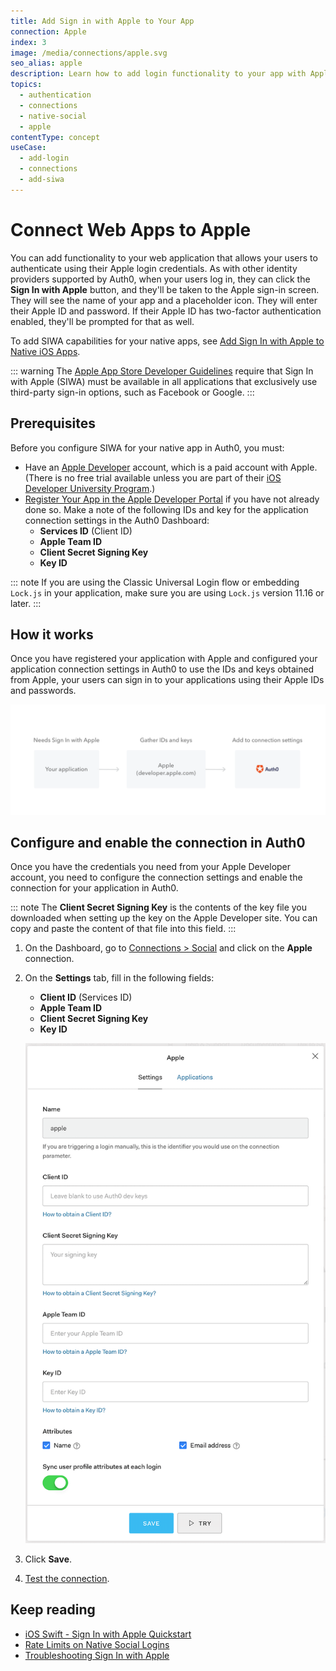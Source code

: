 ```yaml
---
title: Add Sign in with Apple to Your App
connection: Apple
index: 3
image: /media/connections/apple.svg
seo_alias: apple
description: Learn how to add login functionality to your app with Apple. 
topics:
  - authentication
  - connections
  - native-social
  - apple
contentType: concept
useCase:
  - add-login
  - connections
  - add-siwa
---
```

# Connect Web Apps to Apple

You can add functionality to your web application that allows your users to authenticate using their Apple login credentials. As with other identity providers supported by Auth0, when your users log in, they can click the **Sign In with Apple** button, and they'll be taken to the Apple sign-in screen. They will see the name of your app and a placeholder icon. They will enter their Apple ID and password. If their Apple ID has two-factor authentication enabled, they'll be prompted for that as well.

To add SIWA capabilities for your native apps, see [Add Sign In with Apple to Native iOS Apps](/connections/nativesocial/add-siwa-to-native-app).

::: warning
The [Apple App Store Developer Guidelines](https://developer.apple.com/app-store/review/guidelines/#sign-in-with-apple) require that Sign In with Apple (SIWA) must be available in all applications that exclusively use third-party sign-in options, such as Facebook or Google.
:::

## Prerequisites

Before you configure SIWA for your native app in Auth0, you must:

* Have an [Apple Developer](https://developer.apple.com/programs/) account, which is a paid account with Apple. (There is no free trial available unless you are part of their [iOS Developer University Program](https://developer.apple.com/support/compare-memberships/).)
* [Register Your App in the Apple Developer Portal](/connections/apple-siwa/set-up-apple) if you have not already done so. Make a note of the following IDs and key for the application connection settings in the Auth0 Dashboard:
  * **Services ID** (Client ID)
  * **Apple Team ID**
  * **Client Secret Signing Key**
  * **Key ID**

::: note
If you are using the Classic Universal Login flow or embedding `Lock.js` in your application, make sure you are using `Lock.js` version 11.16 or later. 
:::

## How it works

Once you have registered your application with Apple and configured your application connection settings in Auth0 to use the IDs and keys obtained from Apple, your users can sign in to your applications using their Apple IDs and passwords. 

![Apple Sign In with Apple Setup Flow](/media/articles/connections/social/apple/apple-siwa-setup-flow.png)

## Configure and enable the connection in Auth0

Once you have the credentials you need from your Apple Developer account, you need to configure the connection settings and enable the connection for your application in Auth0. 

::: note
The **Client Secret Signing Key** is the contents of the key file you downloaded when setting up the key on the Apple Developer site. You can copy and paste the content of that file into this field.
:::

1. On the Dashboard, go to [Connections > Social](${manage_url}/#/connections/social) and click on the **Apple** connection.
1. On the **Settings** tab, fill in the following fields:
    * **Client ID** (Services ID)
    * **Apple Team ID**
    * **Client Secret Signing Key**
    * **Key ID**

    ![Application Connection Settings](/media/articles/connections/social/apple/apple-connection.png)
1. Click **Save**.
1. [Test the connection](/connections/apple-siwa/test-siwa-connection). 

## Keep reading

* [iOS Swift - Sign In with Apple Quickstart](/quickstart/native/ios-swift-siwa)
* [Rate Limits on Native Social Logins](/policies/rate-limits#limits-on-native-social-logins)
* [Troubleshooting Sign In with Apple](/connections/apple-siwa/troubleshooting)
